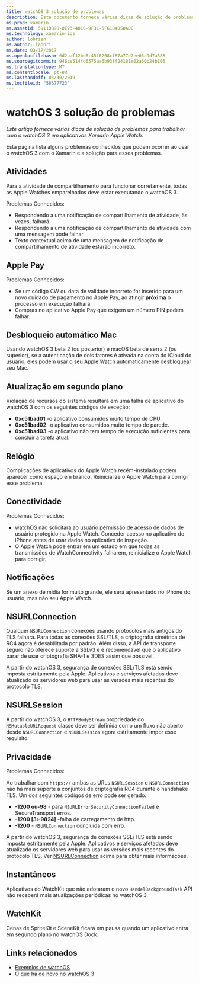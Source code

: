 ```yaml
---
title: watchOS 3 solução de problemas
description: Este documento fornece várias dicas de solução de problemas útil ao trabalhar com o watchOS 3 no Xamarin. Dicas estão relacionados às atividades, Apple Pay, atualização em segundo plano, NSURLConnection, privacidade e muito mais.
ms.prod: xamarin
ms.assetid: 5911D898-0E23-40CC-9F3C-5F61B4D50ADC
ms.technology: xamarin-ios
author: lobrien
ms.author: laobri
ms.date: 03/17/2017
ms.openlocfilehash: 6d2aaf12bd6c45f6268cf87a77d2ee03a9d7a888
ms.sourcegitcommit: 946ce514fd6575aa6b93ff24181e02a60b24b106
ms.translationtype: MT
ms.contentlocale: pt-BR
ms.lasthandoff: 03/30/2019
ms.locfileid: "58677723"
---
```

# <a name="watchos-3-troubleshooting"></a>watchOS 3 solução de problemas

_Este artigo fornece várias dicas de solução de problemas para trabalhar com o watchOS 3 em aplicativos Xamarin Apple Watch._

Esta página lista alguns problemas conhecidos que podem ocorrer ao usar o watchOS 3 com o Xamarin e a solução para esses problemas.

## <a name="activities"></a>Atividades

Para a atividade de compartilhamento para funcionar corretamente, todas as Apple Watches emparelhados deve estar executando o watchOS 3.

Problemas Conhecidos:

- Respondendo a uma notificação de compartilhamento de atividade, às vezes, falhará.
- Respondendo a uma notificação de compartilhamento de atividade com uma mensagem pode falhar.
- Texto contextual acima de uma mensagem de notificação de compartilhamento de atividade estarão incorreto.

## <a name="apple-pay"></a>Apple Pay

Problemas Conhecidos:

- Se um código CW ou data de validade incorreto for inserido para um novo cuidado de pagamento no Apple Pay, ao atingir **próxima** o processo em execução falhará.
- Compras no aplicativo Apple Pay que exigem um número PIN podem falhar.

## <a name="auto-mac-unlock"></a>Desbloqueio automático Mac

Usando watchOS 3 beta 2 (ou posterior) e macOS beta de serra 2 (ou superior), se a autenticação de dois fatores é ativada na conta do iCloud do usuário, eles podem usar o seu Apple Watch automaticamente desbloquear seu Mac.

## <a name="background-refresh"></a>Atualização em segundo plano

Violação de recursos do sistema resultará em uma falha de aplicativo do watchOS 3 com os seguintes códigos de exceção:

- **0xc51bad01** -o aplicativo consumidos muito tempo de CPU.
- **0xc51bad02** -o aplicativo consumidos muito tempo de parede.
- **0xc51bad03** -o aplicativo não tem tempo de execução suficientes para concluir a tarefa atual.

## <a name="clock"></a>Relógio

Complicações de aplicativos do Apple Watch recém-instalado podem aparecer como espaço em branco. Reinicialize o Apple Watch para corrigir esse problema.

## <a name="connectivity"></a>Conectividade

Problemas Conhecidos:

- watchOS não solicitará ao usuário permissão de acesso de dados de usuário protegido na Apple Watch. Conceder acesso no aplicativo do iPhone antes de usar dados no aplicativo de inspeção.
- O Apple Watch pode entrar em um estado em que todas as transmissões de WatchConnectivity falharem, reinicialize o Apple Watch para corrigir.

## <a name="notifications"></a>Notificações

Se um anexo de mídia for muito grande, ele será apresentado no iPhone do usuário, mas não seu Apple Watch.

## <a name="nsurlconnection"></a>NSURLConnection

Qualquer `NSURLConnection` conexões usando protocolos mais antigos do TLS falhará. Para todas as conexões SSL/TLS, a criptografia simétrica de RC4 agora é desabilitada por padrão. Além disso, a API de transporte seguro não oferece suporte a SSLv3 e é recomendável que o aplicativo parar de usar criptografia SHA-1 e 3DES assim que possível.

A partir do watchOS 3, segurança de conexões SSL/TLS está sendo imposta estritamente pela Apple. Aplicativos e serviços afetados deve atualizado os servidores web para usar as versões mais recentes do protocolo TLS.

## <a name="nsurlsession"></a>NSURLSession

A partir do watchOS 3, o `HTTPBodyStream` propriedade do `NSMutableURLRequest` classe deve ser definida como um fluxo não aberto desde `NSURLConnection` e `NSURLSession` agora estritamente impor esse requisito.

## <a name="privacy"></a>Privacidade

Problemas Conhecidos:

Ao trabalhar com `https://` ambas as URLs `NSURLSession` e `NSURLConnection` não há mais suporte a conjuntos de criptografia RC4 durante o handshake TLS. Um dos seguintes códigos de erro pode ser gerado:

- **-1200 ou-98** - para `NSURLErrorSecurityConnectionFailed` e SecureTransport erros.
- **-1200 [3:-9824]** -falha de carregamento de http.
- **-1200**  -  `NSURLConnection` concluída com erro.

A partir do watchOS 3, segurança de conexões SSL/TLS está sendo imposta estritamente pela Apple. Aplicativos e serviços afetados deve atualizado os servidores web para usar as versões mais recentes do protocolo TLS. Ver [NSURLConnection](#nsurlconnection) acima para obter mais informações.

## <a name="snapshots"></a>Instantâneos

Aplicativos do WatchKit que não adotaram o novo `HandelBackgroundTask` API não receberá mais atualizações periódicas no watchOS 3. 

## <a name="watchkit"></a>WatchKit

Cenas de SpriteKit e SceneKit ficará em pausa quando um aplicativo entra em segundo plano no watchOS Dock.

## <a name="related-links"></a>Links relacionados

- [Exemplos de watchOS](https://developer.xamarin.com/samples/watchos/all/)
- [O que há de novo no watchOS 3](https://developer.apple.com/library/prerelease/content/releasenotes/General/WhatsNewInwatchOS/Articles/watchOS3.html#//apple_ref/doc/uid/TP40017085-SW1)
